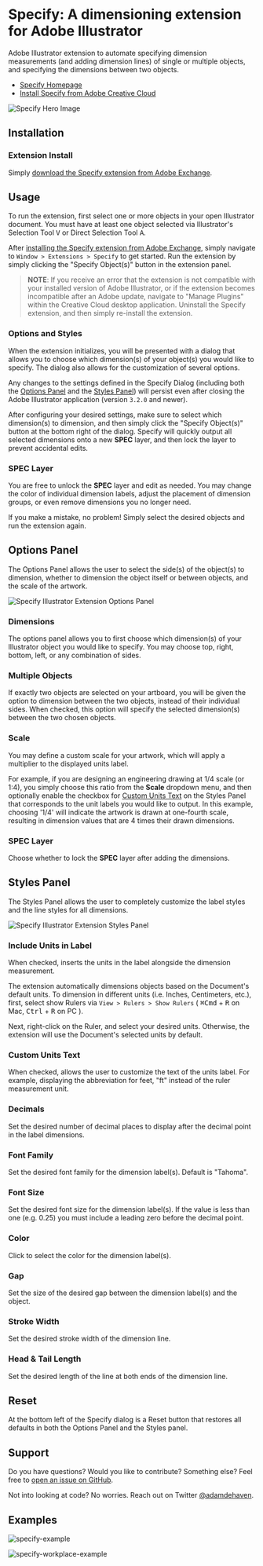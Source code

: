 # Specify: A dimensioning extension for Adobe Illustrator

Adobe Illustrator extension to automate specifying dimension measurements (and adding dimension lines) of single or multiple objects, and specifying the dimensions between two objects.

- [Specify Homepage](https://specify.dehaven.org)
- [Install Specify from Adobe Creative Cloud](https://exchange.adobe.com/creativecloud.details.106345.html)

![Specify Hero Image](img/featured-new.png)

## Installation

### Extension Install

Simply [download the Specify extension from Adobe Exchange](https://exchange.adobe.com/creativecloud.details.106345.html).

## Usage

To run the extension, first select one or more objects in your open Illustrator document. You must have at least one object selected via Illustrator's Selection Tool <kbd>V</kbd> or Direct Selection Tool <kbd>A</kbd>.

After [installing the Specify extension from Adobe Exchange](https://exchange.adobe.com/creativecloud.details.106345.html), simply navigate to `Window > Extensions > Specify` to get started. Run the extension by simply clicking the "Specify Object(s)" button in the extension panel.

> **NOTE**: If you receive an error that the extension is not compatible with your installed version of Adobe Illustrator, or if the extension becomes incompatible after an Adobe update, navigate to "Manage Plugins" within the Creative Cloud desktop application. Uninstall the Specify extension, and then simply re-install the extension.

### Options and Styles

When the extension initializes, you will be presented with a dialog that allows you to choose which dimension(s) of your object(s) you would like to specify. The dialog also allows for the customization of several options.

Any changes to the settings defined in the Specify Dialog (including both the [Options Panel](#options-panel) and the [Styles Panel](#styles-panel)) will persist even after closing the Adobe Illustrator application (version `3.2.0` and newer).

After configuring your desired settings, make sure to select which dimension(s) to dimension, and then simply click the "Specify Object(s)" button at the bottom right of the dialog. Specify will quickly output all selected dimensions onto a new **SPEC** layer, and then lock the layer to prevent accidental edits.

### SPEC Layer

You are free to unlock the **SPEC** layer and edit as needed. You may change the color of individual dimension labels, adjust the placement of dimension groups, or even remove dimensions you no longer need.

If you make a mistake, no problem! Simply select the desired objects and run the extension again.

## Options Panel

The Options Panel allows the user to select the side(s) of the object(s) to dimension, whether to dimension the object itself or between objects, and the scale of the artwork.

![Specify Illustrator Extension Options Panel](img/specify-options-panel.png)

### Dimensions

The options panel allows you to first choose which dimension(s) of your Illustrator object you would like to specify. You may choose top, right, bottom, left, or any combination of sides.

### Multiple Objects

If exactly two objects are selected on your artboard, you will be given the option to dimension between the two objects, instead of their individual sides. When checked, this option will specify the selected dimension(s) between the two chosen objects.

### Scale

You may define a custom scale for your artwork, which will apply a multiplier to the displayed units label.

For example, if you are designing an engineering drawing at 1/4 scale (or 1:4), you simply choose this ratio from the **Scale** dropdown menu, and then optionally enable the checkbox for [Custom Units Text](#custom-units-text) on the Styles Panel that corresponds to the unit labels you would like to output. In this example, choosing '1/4' will indicate the artwork is drawn at one-fourth scale, resulting in dimension values that are 4 times their drawn dimensions.

### SPEC Layer

Choose whether to lock the **SPEC** layer after adding the dimensions.

## Styles Panel

The Styles Panel allows the user to completely customize the label styles and the line styles for all dimensions.

![Specify Illustrator Extension Styles Panel](img/specify-styles-panel.png)

### Include Units in Label

When checked, inserts the units in the label alongside the dimension measurement.

The extension automatically dimensions objects based on the Document's default units. To dimension in different units (i.e. Inches, Centimeters, etc.), first, select show Rulers via `View > Rulers > Show Rulers` ( <kbd>⌘Cmd</kbd> + <kbd>R</kbd> on Mac, <kbd>Ctrl</kbd> + <kbd>R</kbd> on PC ).

Next, right-click on the Ruler, and select your desired units. Otherwise, the extension will use the Document's selected units by default.

### Custom Units Text

When checked, allows the user to customize the text of the units label. For example, displaying the abbreviation for feet, "ft" instead of the ruler measurement unit.

### Decimals

Set the desired number of decimal places to display after the decimal point in the label dimensions.

### Font Family

Set the desired font family for the dimension label(s). Default is &quot;Tahoma&quot;.

### Font Size

Set the desired font size for the dimension label(s). If the value is less than one (e.g. 0.25) you must include a leading zero before the decimal point.

### Color

Click to select the color for the dimension label(s).

### Gap

Set the size of the desired gap between the dimension label(s) and the object.

### Stroke Width

Set the desired stroke width of the dimension line.

### Head & Tail Length

Set the desired length of the line at both ends of the dimension line.

## Reset

At the bottom left of the Specify dialog is a Reset button that restores all defaults in both the Options Panel and the Styles panel.

## Support

Do you have questions? Would you like to contribute? Something else? Feel free to [open an issue on GitHub](https://github.com/adamdehaven/specify/issues).

Not into looking at code? No worries. Reach out on Twitter [@adamdehaven](https://twitter.com/adamdehaven).

## Examples

![specify-example](img/specify-example.jpg)

![specify-workplace-example](img/specify-workplace-example.png)
